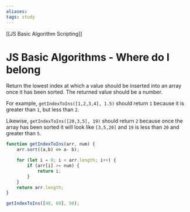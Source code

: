 ```yaml
---
aliases:
tags: study
---
```

[[JS Basic Algorithm Scripting]]
# JS Basic Algorithms - Where do I belong
Return the lowest index at which a value should be inserted into an array once it has been sorted. The returned value should be a number.

For example, `getIndexToIns([1,2,3,4], 1.5)` should return `1` because it is greater than `1`, but less than `2`.

Likewise, `getIndexToIns([20,3,5], 19)` should return `2` because once the array has been sorted it will look like `[3,5,20]` and `19` is less than `20` and greater than `5`.

```js
function getIndexToIns(arr, num) {
	arr.sort((a,b) => a- b);

	for (let i = 0; i < arr.length; i++) {
		if (arr[i] >= num) {
			return i;
		}
	}
	return arr.length;
}

getIndexToIns([40, 60], 50);
```